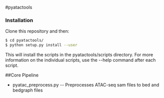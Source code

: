 #pyatactools 

### Installation

Clone this repository and then:

```bash
$ cd pyatactools/
$ python setup.py install --user
```

This will install the scripts in the pyatactools/scripts directory. For more information on the individual scripts, use the --help command after each script. 

##Core Pipeline

- pyatac_preprocess.py -- Preprocesses ATAC-seq sam files to bed and bedgraph files
